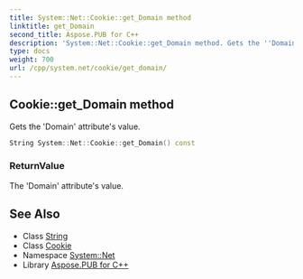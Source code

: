 ```yaml
---
title: System::Net::Cookie::get_Domain method
linktitle: get_Domain
second_title: Aspose.PUB for C++
description: 'System::Net::Cookie::get_Domain method. Gets the ''Domain'' attribute''s value in C++.'
type: docs
weight: 700
url: /cpp/system.net/cookie/get_domain/
---
```

## Cookie::get_Domain method


Gets the 'Domain' attribute's value.

```cpp
String System::Net::Cookie::get_Domain() const
```


### ReturnValue

The 'Domain' attribute's value.

## See Also

* Class [String](../../../system/string/)
* Class [Cookie](../)
* Namespace [System::Net](../../)
* Library [Aspose.PUB for C++](../../../)
